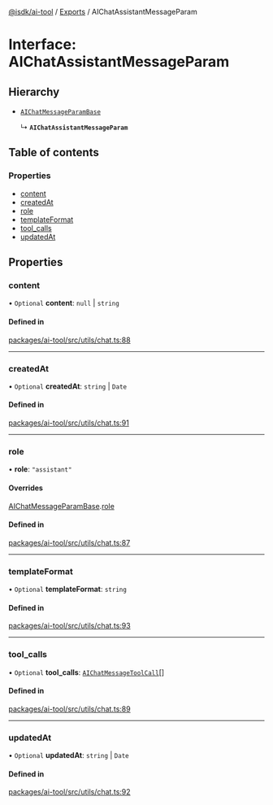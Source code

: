 [@isdk/ai-tool](../README.md) / [Exports](../modules.md) / AIChatAssistantMessageParam

# Interface: AIChatAssistantMessageParam

## Hierarchy

- [`AIChatMessageParamBase`](AIChatMessageParamBase.md)

  ↳ **`AIChatAssistantMessageParam`**

## Table of contents

### Properties

- [content](AIChatAssistantMessageParam.md#content)
- [createdAt](AIChatAssistantMessageParam.md#createdat)
- [role](AIChatAssistantMessageParam.md#role)
- [templateFormat](AIChatAssistantMessageParam.md#templateformat)
- [tool\_calls](AIChatAssistantMessageParam.md#tool_calls)
- [updatedAt](AIChatAssistantMessageParam.md#updatedat)

## Properties

### content

• `Optional` **content**: ``null`` \| `string`

#### Defined in

[packages/ai-tool/src/utils/chat.ts:88](https://github.com/isdk/ai-tool.js/blob/5ff3a34d9852a051d1821b3c3de867a8271c1404/src/utils/chat.ts#L88)

___

### createdAt

• `Optional` **createdAt**: `string` \| `Date`

#### Defined in

[packages/ai-tool/src/utils/chat.ts:91](https://github.com/isdk/ai-tool.js/blob/5ff3a34d9852a051d1821b3c3de867a8271c1404/src/utils/chat.ts#L91)

___

### role

• **role**: ``"assistant"``

#### Overrides

[AIChatMessageParamBase](AIChatMessageParamBase.md).[role](AIChatMessageParamBase.md#role)

#### Defined in

[packages/ai-tool/src/utils/chat.ts:87](https://github.com/isdk/ai-tool.js/blob/5ff3a34d9852a051d1821b3c3de867a8271c1404/src/utils/chat.ts#L87)

___

### templateFormat

• `Optional` **templateFormat**: `string`

#### Defined in

[packages/ai-tool/src/utils/chat.ts:93](https://github.com/isdk/ai-tool.js/blob/5ff3a34d9852a051d1821b3c3de867a8271c1404/src/utils/chat.ts#L93)

___

### tool\_calls

• `Optional` **tool\_calls**: [`AIChatMessageToolCall`](AIChatMessageToolCall.md)[]

#### Defined in

[packages/ai-tool/src/utils/chat.ts:89](https://github.com/isdk/ai-tool.js/blob/5ff3a34d9852a051d1821b3c3de867a8271c1404/src/utils/chat.ts#L89)

___

### updatedAt

• `Optional` **updatedAt**: `string` \| `Date`

#### Defined in

[packages/ai-tool/src/utils/chat.ts:92](https://github.com/isdk/ai-tool.js/blob/5ff3a34d9852a051d1821b3c3de867a8271c1404/src/utils/chat.ts#L92)
